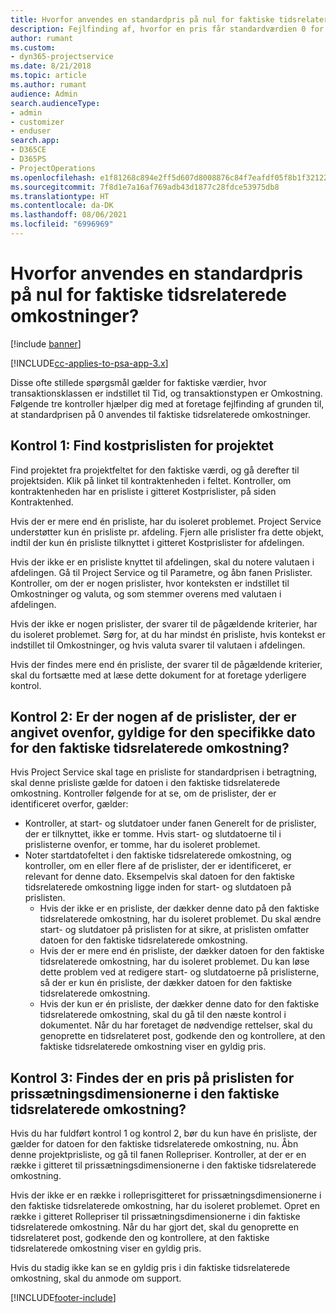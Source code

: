 ```yaml
---
title: Hvorfor anvendes en standardpris på nul for faktiske tidsrelaterede omkostninger?
description: Fejlfinding af, hvorfor en pris får standardværdien 0 for faktiske tidsrelaterede omkostninger.
author: rumant
ms.custom:
- dyn365-projectservice
ms.date: 8/21/2018
ms.topic: article
ms.author: rumant
audience: Admin
search.audienceType:
- admin
- customizer
- enduser
search.app:
- D365CE
- D365PS
- ProjectOperations
ms.openlocfilehash: e1f81268c894e2ff5d607d8008876c84f7eafdf05f8b1f3212263a5dfa89b69d
ms.sourcegitcommit: 7f8d1e7a16af769adb43d1877c28fdce53975db8
ms.translationtype: HT
ms.contentlocale: da-DK
ms.lasthandoff: 08/06/2021
ms.locfileid: "6996969"
---
```

# <a name="why-is-the-price-defaulting-to-zero-on-time-cost-actuals"></a>Hvorfor anvendes en standardpris på nul for faktiske tidsrelaterede omkostninger?

[!include [banner](../includes/psa-now-project-operations.md)]

[!INCLUDE[cc-applies-to-psa-app-3.x](../includes/cc-applies-to-psa-app-3x.md)]

Disse ofte stillede spørgsmål gælder for faktiske værdier, hvor transaktionsklassen er indstillet til Tid, og transaktionstypen er Omkostning. Følgende tre kontroller hjælper dig med at foretage fejlfinding af grunden til, at standardprisen på 0 anvendes til faktiske tidsrelaterede omkostninger.
 
## <a name="check-1-identify-the-cost-price-list-for-the-project"></a>Kontrol 1: Find kostprislisten for projektet

Find projektet fra projektfeltet for den faktiske værdi, og gå derefter til projektsiden. Klik på linket til kontraktenheden i feltet. Kontroller, om kontraktenheden har en prisliste i gitteret Kostprislister, på siden Kontraktenhed.

Hvis der er mere end én prisliste, har du isoleret problemet. Project Service understøtter kun én prisliste pr. afdeling. Fjern alle prislister fra dette objekt, indtil der kun én prisliste tilknyttet i gitteret Kostprislister for afdelingen.

Hvis der ikke er en prisliste knyttet til afdelingen, skal du notere valutaen i afdelingen. Gå til Project Service og til Parametre, og åbn fanen Prislister. Kontroller, om der er nogen prislister, hvor konteksten er indstillet til Omkostninger og valuta, og som stemmer overens med valutaen i afdelingen.
 
Hvis der ikke er nogen prislister, der svarer til de pågældende kriterier, har du isoleret problemet. Sørg for, at du har mindst én prisliste, hvis kontekst er indstillet til Omkostninger, og hvis valuta svarer til valutaen i afdelingen.

Hvis der findes mere end én prisliste, der svarer til de pågældende kriterier, skal du fortsætte med at læse dette dokument for at foretage yderligere kontrol.

## <a name="check-2-are-any-of-the-price-lists-identified-above-valid-for-the-specific-date-of-the-time-cost-actual"></a>Kontrol 2: Er der nogen af de prislister, der er angivet ovenfor, gyldige for den specifikke dato for den faktiske tidsrelaterede omkostning?

Hvis Project Service skal tage en prisliste for standardprisen i betragtning, skal denne prisliste gælde for datoen i den faktiske tidsrelaterede omkostning. Kontroller følgende for at se, om de prislister, der er identificeret overfor, gælder:

- Kontroller, at start- og slutdatoer under fanen Generelt for de prislister, der er tilknyttet, ikke er tomme. Hvis start- og slutdatoerne til i prislisterne ovenfor, er tomme, har du isoleret problemet. 
- Noter startdatofeltet i den faktiske tidsrelaterede omkostning, og kontroller, om en eller flere af de prislister, der er identificeret, er relevant for denne dato. Eksempelvis skal datoen for den faktiske tidsrelaterede omkostning ligge inden for start- og slutdatoen på prislisten. 
    - Hvis der ikke er en prisliste, der dækker denne dato på den faktiske tidsrelaterede omkostning, har du isoleret problemet. Du skal ændre start- og slutdatoer på prislisten for at sikre, at prislisten omfatter datoen for den faktiske tidsrelaterede omkostning. 
    - Hvis der er mere end én prisliste, der dækker datoen for den faktiske tidsrelaterede omkostning, har du isoleret problemet. Du kan løse dette problem ved at redigere start- og slutdatoerne på prislisterne, så der er kun én prisliste, der dækker datoen for den faktiske tidsrelaterede omkostning. 
    - Hvis der kun er én prisliste, der dækker denne dato for den faktiske tidsrelaterede omkostning, skal du gå til den næste kontrol i dokumentet.
Når du har foretaget de nødvendige rettelser, skal du genoprette en tidsrelateret post, godkende den og kontrollere, at den faktiske tidsrelaterede omkostning viser en gyldig pris.

## <a name="check-3-is-there-a-price-in-the-price-list-for-the-pricing-dimensions-on-the-time-cost-actual"></a>Kontrol 3: Findes der en pris på prislisten for prissætningsdimensionerne i den faktiske tidsrelaterede omkostning?

Hvis du har fuldført kontrol 1 og kontrol 2, bør du kun have én prisliste, der gælder for datoen for den faktiske tidsrelaterede omkostning, nu. Åbn denne projektprisliste, og gå til fanen Rollepriser. Kontroller, at der er en række i gitteret til prissætningsdimensionerne i den faktiske tidsrelaterede omkostning.

Hvis der ikke er en række i rolleprisgitteret for prissætningsdimensionerne i den faktiske tidsrelaterede omkostning, har du isoleret problemet. Opret en række i gitteret Rollepriser til prissætningsdimensionerne i din faktiske tidsrelaterede omkostning. Når du har gjort det, skal du genoprette en tidsrelateret post, godkende den og kontrollere, at den faktiske tidsrelaterede omkostning viser en gyldig pris.
 
Hvis du stadig ikke kan se en gyldig pris i din faktiske tidsrelaterede omkostning, skal du anmode om support.





[!INCLUDE[footer-include](../includes/footer-banner.md)]